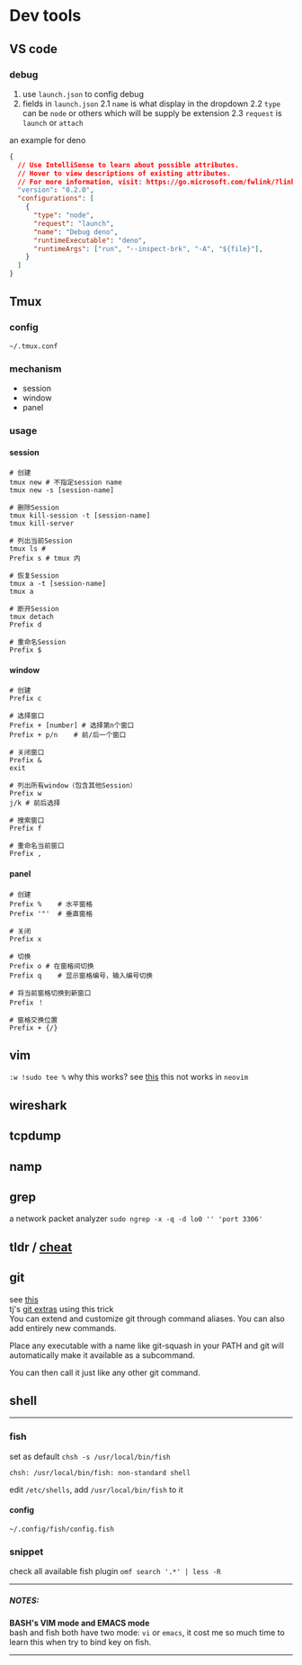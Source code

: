 # Dev tools

## VS code

### debug
1. use `launch.json` to config debug
2. fields in `launch.json`
2.1 `name` is what display in the dropdown
2.2 `type` can be `node` or others which will be supply be extension
2.3 `request` is `launch` or `attach`

an example for deno
```json
{
  // Use IntelliSense to learn about possible attributes.
  // Hover to view descriptions of existing attributes.
  // For more information, visit: https://go.microsoft.com/fwlink/?linkid=830387
  "version": "0.2.0",
  "configurations": [
    {
      "type": "node",
      "request": "launch",
      "name": "Debug deno",
      "runtimeExecutable": "deno",
      "runtimeArgs": ["run", "--inspect-brk", "-A", "${file}"],
    }
  ]
}
```

## Tmux

### config
`~/.tmux.conf`

### mechanism

- session
- window
- panel

### usage
#### session
    # 创建
    tmux new # 不指定session name
    tmux new -s [session-name]

    # 删除Session
    tmux kill-session -t [session-name]
    tmux kill-server

    # 列出当前Session
    tmux ls # 
    Prefix s # tmux 内

    # 恢复Session
    tmux a -t [session-name]
    tmux a

    # 断开Session
    tmux detach
    Prefix d

    # 重命名Session
    Prefix $

#### window
    # 创建
    Prefix c

    # 选择窗口
    Prefix + [number] # 选择第n个窗口
    Prefix + p/n	# 前/后一个窗口

    # 关闭窗口
    Prefix &
    exit

    # 列出所有window（包含其他Session）
    Prefix w 
    j/k # 前后选择

    # 搜索窗口
    Prefix f

    # 重命名当前窗口
    Prefix ,

#### panel
    # 创建
    Prefix %	# 水平窗格
    Prefix '"'	# 垂直窗格

    # 关闭
    Prefix x

    # 切换
    Prefix o # 在窗格间切换
    Prefix q	# 显示窗格编号，输入编号切换

    # 将当前窗格切换到新窗口
    Prefix ！

    # 窗格交换位置
    Prefix + {/}

## vim
`:w !sudo tee %` why this works? see [this](https://stackoverflow.com/questions/2600783/how-does-the-vim-write-with-sudo-trick-work)
this not works in `neovim`

## wireshark
## tcpdump
## namp
## grep
a network packet analyzer 
`sudo ngrep -x -q -d lo0 '' 'port 3306'`
## tldr / [cheat](https://github.com/cheat/cheat)

## git

see [this](https://coderwall.com/p/bt93ia/extend-git-with-custom-commands)  
tj's [git extras](https://github.com/tj/git-extras) using this trick  
You can extend and customize git through command aliases. You can also add entirely new commands.

Place any executable with a name like git-squash in your PATH and git will automatically make it available as a subcommand.

You can then call it just like any other git command.


## shell

---

### fish
set as default `chsh -s /usr/local/bin/fish`

    chsh: /usr/local/bin/fish: non-standard shell

edit `/etc/shells`, add `/usr/local/bin/fish` to it

#### config
`~/.config/fish/config.fish`
### snippet
check all available fish plugin `omf search '.*' | less -R`

---

##### NOTES: 
**BASH's VIM mode and EMACS mode**  
bash and fish both have two mode: `vi` or `emacs`, it cost me so much time to learn this when try to bind key on fish. 

---
